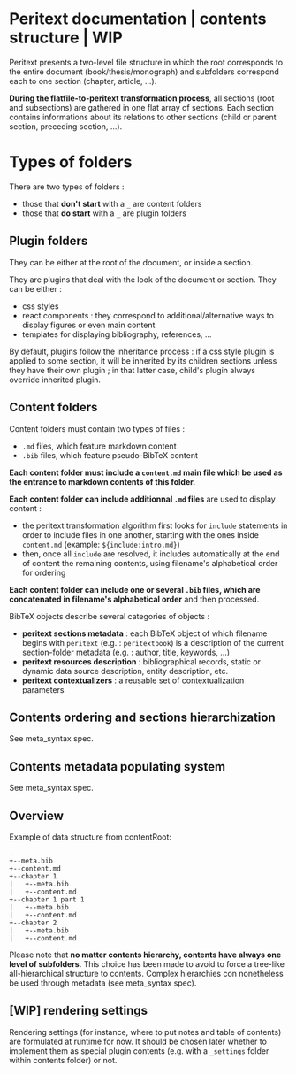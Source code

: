Peritext documentation | contents structure | WIP
=================

Peritext presents a two-level file structure in which the root corresponds to the entire document (book/thesis/monograph) and subfolders correspond each to one section (chapter, article, ...).

**During the flatfile-to-peritext transformation process**, all sections (root and subsections) are gathered in one flat array of sections. Each section contains informations about its relations to other sections (child or parent section, preceding section, ...).

# Types of folders

There are two types of folders :
* those that **don't start** with a ``_`` are content folders
* those that **do start** with a ``_`` are plugin folders

## Plugin folders

They can be either at the root of the document, or inside a section.

They are plugins that deal with the look of the document or section. They can be either :
* css styles
* react components : they correspond to additional/alternative ways to display figures or even main content
* templates for displaying bibliography, references, ...

By default, plugins follow the inheritance process : if a css style plugin is applied to some section, it will be inherited by its children sections unless they have their own plugin ; in that latter case, child's plugin always override inherited plugin.

## Content folders

Content folders must contain two types of files :
* ``.md`` files, which feature markdown content
* ``.bib`` files, which feature pseudo-BibTeX content

**Each content folder must include a ``content.md`` main file which be used as the entrance to markdown contents of this folder.** 

**Each content folder can include additionnal ``.md`` files** are used to display content :
* the peritext transformation algorithm first looks for ``include`` statements in order to include files in one another, starting with the ones inside ``content.md`` (example: ``${include:intro.md}``)
* then, once all ``include`` are resolved, it includes automatically at the end of content the remaining contents, using filename's alphabetical order for ordering

**Each content folder can include one or several ``.bib`` files, which are concatenated in filename's alphabetical order** and then processed.

BibTeX objects describe several categories of objects :
* **peritext sections metadata** : each BibTeX object of which filename begins with ``peritext`` (e.g. : ``peritextbook``) is a description of the current section-folder metadata (e.g. : author, title, keywords, ...)
* **peritext resources description** : bibliographical records, static or dynamic data source description, entity description, etc.
* **peritext contextualizers** : a reusable set of contextualization parameters

## Contents ordering and sections hierarchization

See meta_syntax spec.

## Contents metadata populating system

See meta_syntax spec.

## Overview

Example of data structure from contentRoot:

```
.
+--meta.bib
+--content.md
+--chapter 1
|   +--meta.bib
|   +--content.md
+--chapter 1 part 1
|   +--meta.bib
|   +--content.md
+--chapter 2
|   +--meta.bib
|   +--content.md
```

Please note that **no matter contents hierarchy, contents have always one level of subfolders**. This choice has been made to avoid to force a tree-like all-hierarchical structure to contents. Complex hierarchies con nonetheless be used through metadata (see meta_syntax spec). 

## [WIP] rendering settings

Rendering settings (for instance, where to put notes and table of contents) are formulated at runtime for now. It should be chosen later whether to implement them as special plugin contents (e.g. with a ``_settings`` folder within contents folder) or not.

